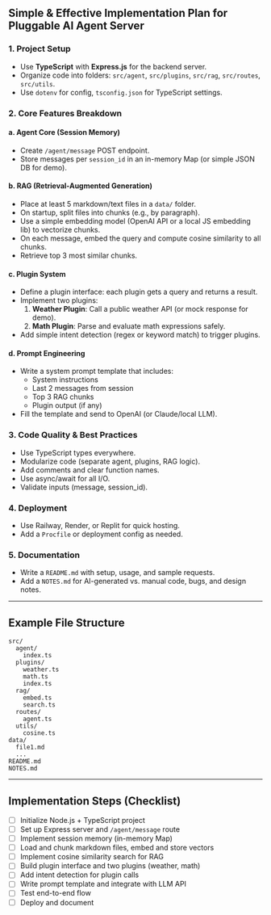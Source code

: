 ## Simple & Effective Implementation Plan for Pluggable AI Agent Server

### 1. Project Setup
- Use **TypeScript** with **Express.js** for the backend server.
- Organize code into folders: `src/agent`, `src/plugins`, `src/rag`, `src/routes`, `src/utils`.
- Use `dotenv` for config, `tsconfig.json` for TypeScript settings.

### 2. Core Features Breakdown

#### a. Agent Core (Session Memory)
- Create `/agent/message` POST endpoint.
- Store messages per `session_id` in an in-memory Map (or simple JSON DB for demo).

#### b. RAG (Retrieval-Augmented Generation)
- Place at least 5 markdown/text files in a `data/` folder.
- On startup, split files into chunks (e.g., by paragraph).
- Use a simple embedding model (OpenAI API or a local JS embedding lib) to vectorize chunks.
- On each message, embed the query and compute cosine similarity to all chunks.
- Retrieve top 3 most similar chunks.

#### c. Plugin System
- Define a plugin interface: each plugin gets a query and returns a result.
- Implement two plugins:
  1. **Weather Plugin**: Call a public weather API (or mock response for demo).
  2. **Math Plugin**: Parse and evaluate math expressions safely.
- Add simple intent detection (regex or keyword match) to trigger plugins.

#### d. Prompt Engineering
- Write a system prompt template that includes:
  - System instructions
  - Last 2 messages from session
  - Top 3 RAG chunks
  - Plugin output (if any)
- Fill the template and send to OpenAI (or Claude/local LLM).

### 3. Code Quality & Best Practices
- Use TypeScript types everywhere.
- Modularize code (separate agent, plugins, RAG logic).
- Add comments and clear function names.
- Use async/await for all I/O.
- Validate inputs (message, session_id).

### 4. Deployment
- Use Railway, Render, or Replit for quick hosting.
- Add a `Procfile` or deployment config as needed.

### 5. Documentation
- Write a `README.md` with setup, usage, and sample requests.
- Add a `NOTES.md` for AI-generated vs. manual code, bugs, and design notes.

---

## Example File Structure

```
src/
  agent/
    index.ts
  plugins/
    weather.ts
    math.ts
    index.ts
  rag/
    embed.ts
    search.ts
  routes/
    agent.ts
  utils/
    cosine.ts
data/
  file1.md
  ...
README.md
NOTES.md
```

---

## Implementation Steps (Checklist)

- [ ] Initialize Node.js + TypeScript project
- [ ] Set up Express server and `/agent/message` route
- [ ] Implement session memory (in-memory Map)
- [ ] Load and chunk markdown files, embed and store vectors
- [ ] Implement cosine similarity search for RAG
- [ ] Build plugin interface and two plugins (weather, math)
- [ ] Add intent detection for plugin calls
- [ ] Write prompt template and integrate with LLM API
- [ ] Test end-to-end flow
- [ ] Deploy and document
